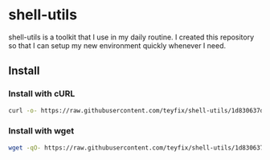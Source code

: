# shell-utils

shell-utils is a toolkit that I use in my daily routine. I created this
repository so that I can setup my new environment quickly whenever I need.

## Install

### Install with cURL

```sh
curl -o- https://raw.githubusercontent.com/teyfix/shell-utils/1d830637d0168c283362458d7bcd52fcf8939b46/install.sh | bash
```

### Install with wget

```sh
wget -qO- https://raw.githubusercontent.com/teyfix/shell-utils/1d830637d0168c283362458d7bcd52fcf8939b46/install.sh | bash
```

